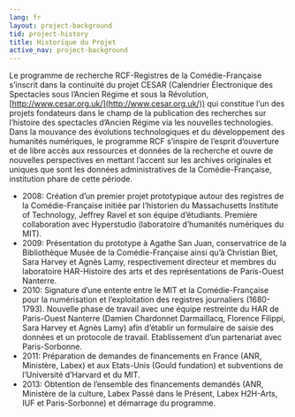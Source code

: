 ```yaml
---
lang: fr
layout: project-background
tid: project-history
title: Historique du Projet
active_nav: project-background
---
```


Le programme de recherche RCF-Registres de la Comédie-Française s’inscrit dans la continuité du projet CESAR (Calendrier Électronique des Spectacles sous l’Ancien Régime et sous la Révolution, [http://www.cesar.org.uk/](http://www.cesar.org.uk/)) qui constitue l’un des projets fondateurs dans le champ de la publication des recherches sur l’histoire des spectacles d’Ancien Régime via les nouvelles technologies. Dans la mouvance des évolutions technologiques et du développement des humanités numériques, le programme RCF s’inspire de l’esprit d’ouverture et de libre accès aux ressources et données de la recherche et ouvre de nouvelles perspectives en mettant l’accent sur les archives originales et uniques que sont les données administratives de la Comédie-Française, institution phare de cette période.

- 2008: Création d’un premier projet prototypique autour des registres de la Comédie-Française initiée par l’historien du Massachusetts Institute of Technology, Jeffrey Ravel et son équipe d’étudiants. Première collaboration avec Hyperstudio (laboratoire d’humanités numériques du MIT).
- 2009: Présentation du prototype à Agathe San Juan, conservatrice de la Bibliothèque Musée de la Comédie-Française ainsi qu’à Christian Biet, Sara Harvey et Agnès Lamy, respectivement directeur et membres du laboratoire HAR-Histoire des arts et des représentations de Paris-Ouest Nanterre.
- 2010: Signature d’une entente entre le MIT et la Comédie-Française pour la numérisation et l’exploitation des registres journaliers (1680-1793). Nouvelle phase de travail avec une équipe restreinte du HAR de Paris-Ouest Nanterre (Damien Chardonnet Darmaillacq, Florence Filippi, Sara Harvey et Agnès Lamy) afin d’établir un formulaire de saisie des données et un protocole de travail. Etablissement d’un partenariat avec Paris-Sorbonne.
- 2011: Préparation de demandes de financements en France (ANR, Ministère, Labex) et aux Etats-Unis (Gould fundation) et subventions de l’Université d’Harvard et du MIT.
- 2013: Obtention de l’ensemble des financements demandés (ANR, Ministère de la culture, Labex Passé dans le Présent, Labex H2H-Arts, IUF et Paris-Sorbonne) et démarrage du programme.
